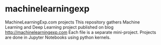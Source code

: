 # machinelearningexp
MachineLearningExp.com projects
This repository gathers Machine Learning and Deep Learning project published on blog http://machinelearningexp.com
Each file is a separate mini-project. Projects are done in Jupyter Notebooks using python kernels.
